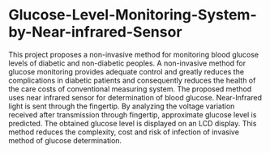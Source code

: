 # Glucose-Level-Monitoring-System-by-Near-infrared-Sensor
This project proposes a non-invasive method for monitoring blood glucose levels of diabetic and non-diabetic peoples. A non-invasive method for glucose monitoring provides adequate control and greatly reduces the complications in diabetic patients and consequently reduces the health of the care costs of conventional measuring system. The proposed method uses near infrared sensor for determination of blood glucose. Near-Infrared light is sent through the fingertip. By analyzing the voltage variation received after transmission through fingertip, approximate glucose level is predicted. The obtained glucose level is displayed on an LCD display. This method reduces the complexity, cost and risk of infection of invasive method of glucose determination.
